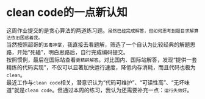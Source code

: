 clean code的一点新认知
======================
这周作业提交的是贪心算法的两道练习题。`虽然已经完成解答，但如何思考到题目求解算法依旧困惑着我。`<br>
当然按照超哥的`五毒神掌`，我直接去看题解，筛选了一个自认为比较经典的解题思路，开始“死磕”，明白思路后，自行完成编码提交。<br>
按照惯例，最后在国际站查看`更精辟解答`。对比国内、国际站解答，发现“提供一套精炼的代码实现”，不仅可以显著加快运行速度，降低内存消耗，而且代码也极为`clean`。<br>
最近工作与`clean code`相关，潜意识认为“代码可维护”、“可读性高”、“无坏味道”就是`clean code`。但通过本周的练习，我认为还需要补充一点：`运行失效好`。
